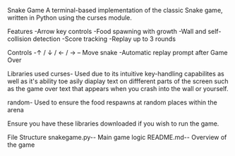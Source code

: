 Snake Game
A terminal-based implementation of the classic Snake game, written in Python using the curses module. 

Features
-Arrow key controls
-Food spawning with growth
-Wall and self-collision detection
-Score tracking
-Replay up to 3 rounds

Controls
-↑ / ↓ / ← / → – Move snake
-Automatic replay prompt after Game Over

Libraries used
curses- Used due to its intuitive key-handling capabilites as well as it's ability toe asily diaplay text on diffferent parts of the screen such as the game over text that appears when you crash into the wall or yourself.

random- Used to ensure the food respawns at random places within the arena

Ensure you have these libraries downloaded if you wish to run the game.

File Structure
snakegame.py-- Main game logic
README.md-- Overview of the game


